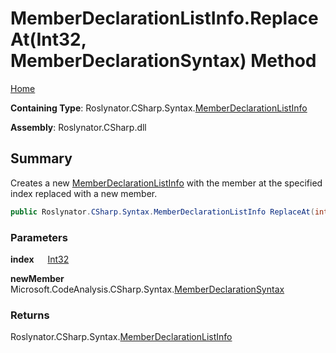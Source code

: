 # MemberDeclarationListInfo\.ReplaceAt\(Int32, MemberDeclarationSyntax\) Method

[Home](../../../../../README.md)

**Containing Type**: Roslynator\.CSharp\.Syntax\.[MemberDeclarationListInfo](../README.md)

**Assembly**: Roslynator\.CSharp\.dll

## Summary

Creates a new [MemberDeclarationListInfo](../README.md) with the member at the specified index replaced with a new member\.

```csharp
public Roslynator.CSharp.Syntax.MemberDeclarationListInfo ReplaceAt(int index, Microsoft.CodeAnalysis.CSharp.Syntax.MemberDeclarationSyntax newMember)
```

### Parameters

**index** &emsp; [Int32](https://docs.microsoft.com/en-us/dotnet/api/system.int32)

**newMember** &emsp; Microsoft\.CodeAnalysis\.CSharp\.Syntax\.[MemberDeclarationSyntax](https://docs.microsoft.com/en-us/dotnet/api/microsoft.codeanalysis.csharp.syntax.memberdeclarationsyntax)

### Returns

Roslynator\.CSharp\.Syntax\.[MemberDeclarationListInfo](../README.md)

